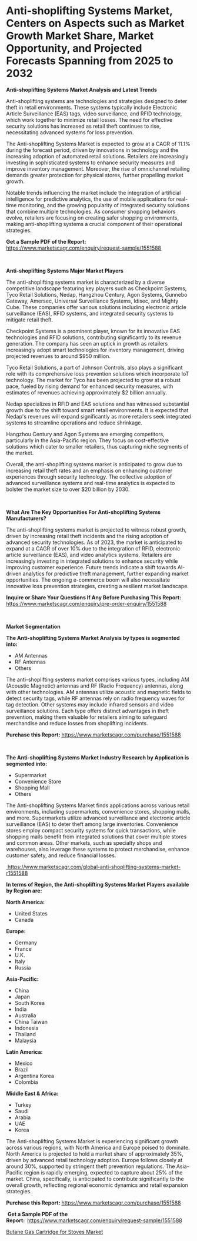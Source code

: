 <p><h1>Anti-shoplifting Systems Market, Centers on Aspects such as Market Growth Market Share, Market Opportunity, and Projected Forecasts Spanning from 2025 to 2032</h1></p><p><strong>Anti-shoplifting Systems Market Analysis and Latest Trends</strong></p>
<p><p>Anti-shoplifting systems are technologies and strategies designed to deter theft in retail environments. These systems typically include Electronic Article Surveillance (EAS) tags, video surveillance, and RFID technology, which work together to minimize retail losses. The need for effective security solutions has increased as retail theft continues to rise, necessitating advanced systems for loss prevention.</p><p>The Anti-shoplifting Systems Market is expected to grow at a CAGR of 11.1% during the forecast period, driven by innovations in technology and the increasing adoption of automated retail solutions. Retailers are increasingly investing in sophisticated systems to enhance security measures and improve inventory management. Moreover, the rise of omnichannel retailing demands greater protection for physical stores, further propelling market growth.</p><p>Notable trends influencing the market include the integration of artificial intelligence for predictive analytics, the use of mobile applications for real-time monitoring, and the growing popularity of integrated security solutions that combine multiple technologies. As consumer shopping behaviors evolve, retailers are focusing on creating safer shopping environments, making anti-shoplifting systems a crucial component of their operational strategies.</p></p>
<p><strong>Get a Sample PDF of the Report:&nbsp;</strong> <a href="https://www.marketscagr.com/enquiry/request-sample/1551588?utm_campaign=3550&utm_medium=2&utm_source=Github&utm_content=ia&utm_term=11042025&utm_id=anti-shoplifting-systems">https://www.marketscagr.com/enquiry/request-sample/1551588</a></p>
<p>&nbsp;</p>
<p><strong>Anti-shoplifting Systems Major Market Players</strong></p>
<p><p>The anti-shoplifting systems market is characterized by a diverse competitive landscape featuring key players such as Checkpoint Systems, Tyco Retail Solutions, Nedap, Hangzhou Century, Agon Systems, Gunnebo Gateway, Amersec, Universal Surveillance Systems, Idisec, and Mighty Cube. These companies offer various solutions including electronic article surveillance (EAS), RFID systems, and integrated security systems to mitigate retail theft.</p><p>Checkpoint Systems is a prominent player, known for its innovative EAS technologies and RFID solutions, contributing significantly to its revenue generation. The company has seen an uptick in growth as retailers increasingly adopt smart technologies for inventory management, driving projected revenues to around $950 million.</p><p>Tyco Retail Solutions, a part of Johnson Controls, also plays a significant role with its comprehensive loss prevention solutions which incorporate IoT technology. The market for Tyco has been projected to grow at a robust pace, fueled by rising demand for enhanced security measures, with estimates of revenues achieving approximately $2 billion annually.</p><p>Nedap specializes in RFID and EAS solutions and has witnessed substantial growth due to the shift toward smart retail environments. It is expected that Nedap's revenues will expand significantly as more retailers seek integrated systems to streamline operations and reduce shrinkage.</p><p>Hangzhou Century and Agon Systems are emerging competitors, particularly in the Asia-Pacific region. They focus on cost-effective solutions which cater to smaller retailers, thus capturing niche segments of the market.</p><p>Overall, the anti-shoplifting systems market is anticipated to grow due to increasing retail theft rates and an emphasis on enhancing customer experiences through security technology. The collective adoption of advanced surveillance systems and real-time analytics is expected to bolster the market size to over $20 billion by 2030.</p></p>
<p>&nbsp;</p>
<p><strong>What Are The Key Opportunities For Anti-shoplifting Systems Manufacturers?</strong></p>
<p><p>The anti-shoplifting systems market is projected to witness robust growth, driven by increasing retail theft incidents and the rising adoption of advanced security technologies. As of 2023, the market is anticipated to expand at a CAGR of over 10% due to the integration of RFID, electronic article surveillance (EAS), and video analytics systems. Retailers are increasingly investing in integrated solutions to enhance security while improving customer experience. Future trends indicate a shift towards AI-driven analytics for predictive theft management, further expanding market opportunities. The ongoing e-commerce boom will also necessitate innovative loss prevention strategies, creating a resilient market landscape.</p></p>
<p><strong>Inquire or Share Your Questions If Any Before Purchasing This Report:</strong> <a href="https://www.marketscagr.com/enquiry/pre-order-enquiry/1551588?utm_campaign=3550&utm_medium=2&utm_source=Github&utm_content=ia&utm_term=11042025&utm_id=anti-shoplifting-systems">https://www.marketscagr.com/enquiry/pre-order-enquiry/1551588</a></p>
<p>&nbsp;</p>
<p><strong>Market Segmentation</strong></p>
<p><strong>The Anti-shoplifting Systems Market Analysis by types is segmented into:</strong></p>
<p><ul><li>AM Antennas</li><li>RF Antennas</li><li>Others</li></ul></p>
<p><p>The anti-shoplifting systems market comprises various types, including AM (Acoustic Magnetic) antennas and RF (Radio Frequency) antennas, along with other technologies. AM antennas utilize acoustic and magnetic fields to detect security tags, while RF antennas rely on radio frequency waves for tag detection. Other systems may include infrared sensors and video surveillance solutions. Each type offers distinct advantages in theft prevention, making them valuable for retailers aiming to safeguard merchandise and reduce losses from shoplifting incidents.</p></p>
<p><strong>Purchase this Report:&nbsp;</strong><a href="https://www.marketscagr.com/purchase/1551588?utm_campaign=3550&utm_medium=2&utm_source=Github&utm_content=ia&utm_term=11042025&utm_id=anti-shoplifting-systems">https://www.marketscagr.com/purchase/1551588</a></p>
<p>&nbsp;</p>
<p><strong>The Anti-shoplifting Systems Market Industry Research by Application is segmented into:</strong></p>
<p><ul><li>Supermarket</li><li>Convenience Store</li><li>Shopping Mall</li><li>Others</li></ul></p>
<p><p>The Anti-shoplifting Systems Market finds applications across various retail environments, including supermarkets, convenience stores, shopping malls, and more. Supermarkets utilize advanced surveillance and electronic article surveillance (EAS) to deter theft among large inventories. Convenience stores employ compact security systems for quick transactions, while shopping malls benefit from integrated solutions that cover multiple stores and common areas. Other markets, such as specialty shops and warehouses, also leverage these systems to protect merchandise, enhance customer safety, and reduce financial losses.</p></p>
<p><a href="https://www.marketscagr.com/global-anti-shoplifting-systems-market-r1551588?utm_campaign=3550&utm_medium=2&utm_source=Github&utm_content=ia&utm_term=11042025&utm_id=anti-shoplifting-systems">&nbsp;https://www.marketscagr.com/global-anti-shoplifting-systems-market-r1551588</a></p>
<p><strong>In terms of Region, the Anti-shoplifting Systems Market Players available by Region are:</strong></p>
<p>
    <p> <strong> North America: </strong>
        <ul>
            <li>United States</li>
            <li>Canada</li>
        </ul>
        </p> 
    <p> <strong> Europe: </strong>
        <ul>
            <li>Germany</li>
            <li>France</li>
            <li>U.K.</li>
            <li>Italy</li>
            <li>Russia</li>
        </ul>
        </p> 
    <p> <strong> Asia-Pacific: </strong>
        <ul>
            <li>China</li>
            <li>Japan</li>
            <li>South Korea</li>
            <li>India</li>
            <li>Australia</li>
            <li>China Taiwan</li>
            <li>Indonesia</li>
            <li>Thailand</li>
            <li>Malaysia</li>
        </ul>
        </p> 
    <p> <strong> Latin America: </strong>
        <ul>
            <li>Mexico</li>
            <li>Brazil</li>
            <li>Argentina Korea</li>
            <li>Colombia</li>
        </ul>
        </p> 
    <p> <strong> Middle East & Africa: </strong>
        <ul>
            <li>Turkey</li>
            <li>Saudi</li>
            <li>Arabia</li>
            <li>UAE</li>
            <li>Korea</li>
        </ul>
    </p>
    </p>
<p><p>The Anti-shoplifting Systems Market is experiencing significant growth across various regions, with North America and Europe poised to dominate. North America is projected to hold a market share of approximately 35%, driven by advanced retail technology adoption. Europe follows closely at around 30%, supported by stringent theft prevention regulations. The Asia-Pacific region is rapidly emerging, expected to capture about 25% of the market. China, specifically, is anticipated to contribute significantly to the overall growth, reflecting regional economic dynamics and retail expansion strategies.</p></p>
<p><strong>Purchase this Report: </strong><a href="https://www.marketscagr.com/purchase/1551588?utm_campaign=3550&utm_medium=2&utm_source=Github&utm_content=ia&utm_term=11042025&utm_id=anti-shoplifting-systems">https://www.marketscagr.com/purchase/1551588</a></p>
<p>&nbsp;<strong>Get a Sample PDF of the Report:&nbsp;&nbsp;</strong><a href="https://www.marketscagr.com/enquiry/request-sample/1551588?utm_campaign=3550&utm_medium=2&utm_source=Github&utm_content=ia&utm_term=11042025&utm_id=anti-shoplifting-systems">https://www.marketscagr.com/enquiry/request-sample/1551588</a></p>
<p><strong></strong></p>
<p><p><a href="https://github.com/goickpache1m/Market-Research-Report-List-1/blob/main/butane-gas-cartridge-for-stoves-market.md?utm_campaign=3550&utm_medium=2&utm_source=Github&utm_content=ia&utm_term=11042025&utm_id=anti-shoplifting-systems">Butane Gas Cartridge for Stoves Market</a></p></p>